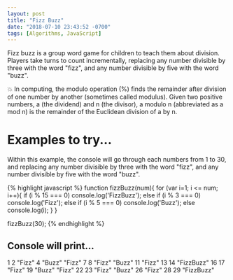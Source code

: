 ```yaml
---
layout: post
title: "Fizz Buzz"
date: "2018-07-10 23:43:52 -0700"
tags: [Algorithms, JavaScript]
---
```



Fizz buzz is a group word game for children to teach them about division. Players take turns to count incrementally, replacing any number divisible by three with the word "fizz", and any number divisible by five with the word "buzz".

💥 In computing, the modulo operation (%) finds the remainder after division of one number by another (sometimes called modulus). Given two positive numbers, a (the dividend) and n (the divisor), a modulo n (abbreviated as a mod n) is the remainder of the Euclidean division of a by n.

# Examples to try...

Within this example, the console will go through each numbers from 1 to 30, and replacing any number divisible by three with the word "fizz", and any number divisible by five with the word "buzz".

{% highlight javascript %}
function fizzBuzz(num){
  for (var i=1; i <= num; i++){
    if (i % 15 === 0) console.log('FizzBuzz');
    else if (i % 3 === 0) console.log('Fizz');
    else if (i % 5 === 0) console.log('Buzz');
    else console.log(i);
  }
}

fizzBuzz(30);
{% endhighlight %}

## Console will print...

1
2
"Fizz"
4
"Buzz"
"Fizz"
7
8
"Fizz"
"Buzz"
11
"Fizz"
13
14
"FizzBuzz"
16
17
"Fizz"
19
"Buzz"
"Fizz"
22
23
"Fizz"
"Buzz"
26
"Fizz"
28
29
"FizzBuzz"
